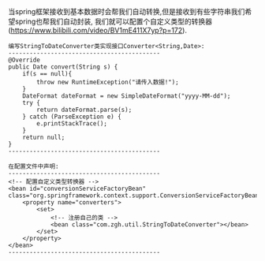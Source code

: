 当spring框架接收到基本数据时会帮我们自动转换,但是接收到有些字符串我们希望spring也帮我们自动封装,
	我们就可以配置个自定义类型的转换器(https://www.bilibili.com/video/BV1mE411X7yp?p=172).
	
	编写StringToDateConverter类实现接口Converter<String,Date>:
	-------------------------------------------
	@Override
    public Date convert(String s) {
        if(s == null){
            throw new RuntimeException("请传入数据!");
        }
        DateFormat dateFormat = new SimpleDateFormat("yyyy-MM-dd");
        try {
            return dateFormat.parse(s);
        } catch (ParseException e) {
            e.printStackTrace();
        }
        return null;
    }
	-------------------------------------------
	
	在配置文件中声明:
	-------------------------------------------
	<!-- 配置自定义类型转换器 -->
    <bean id="conversionServiceFactoryBean" class="org.springframework.context.support.ConversionServiceFactoryBean">
        <property name="converters">
            <set>
                <!-- 注册自己的类 -->
                <bean class="com.zgh.util.StringToDateConverter"></bean>
            </set>
        </property>
    </bean>
	-------------------------------------------